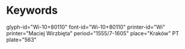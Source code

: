 # Keywords
glyph-id="Wi-10+80110"
font-id="Wi-10+80110"
printer-id="Wi"
printer="Maciej Wirzbięta"
period="1555/7-1605"
place="Kraków"
PT plate="563"
